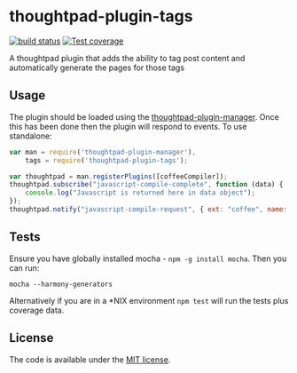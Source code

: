 thoughtpad-plugin-tags
======================

[![build status][travis-image]][travis-url]
[![Test coverage][coveralls-image]][coveralls-url]

A thoughtpad plugin that adds the ability to tag post content and automatically generate the pages for those tags

## Usage

The plugin should be loaded using the [thoughtpad-plugin-manager](https://github.com/hmmdeif/thoughtpad-plugin-manager). Once this has been done then the plugin will respond to events. To use standalone:

```JavaScript
var man = require('thoughtpad-plugin-manager'),
    tags = require('thoughtpad-plugin-tags');

var thoughtpad = man.registerPlugins([coffeeCompiler]);
thoughtpad.subscribe("javascript-compile-complete", function (data) {
    console.log("Javascript is returned here in data object"); 
});
thoughtpad.notify("javascript-compile-request", { ext: "coffee", name: "name of the file", contents: "your coffee code here" });
```

## Tests

Ensure you have globally installed mocha - `npm -g install mocha`. Then you can run:

`mocha --harmony-generators`

Alternatively if you are in a *NIX environment `npm test` will run the tests plus coverage data.

## License

The code is available under the [MIT license](http://deif.mit-license.org/).

[travis-image]: https://img.shields.io/travis/hmmdeif/thoughtpad-plugin-tags/master.svg?style=flat-square
[travis-url]: https://travis-ci.org/hmmdeif/thoughtpad-plugin-tags
[coveralls-image]: https://img.shields.io/coveralls/hmmdeif/thoughtpad-plugin-tags/master.svg?style=flat-square
[coveralls-url]: https://coveralls.io/r/hmmdeif/thoughtpad-plugin-tags?branch=master